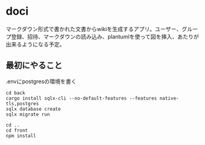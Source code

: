 # doci
マークダウン形式で書かれた文書からwikiを生成するアプリ。ユーザー、グループ登録、招待、マークダウンの読み込み、plantumlを使って図を挿入、あたりが出来るようになる予定。

## 最初にやること
.envにpostgresの環境を書く
```
cd back
cargo install sqlx-cli --no-default-features --features native-tls,postgres
sqlx database create
sqlx migrate run

cd ..
cd front
npm install

```
